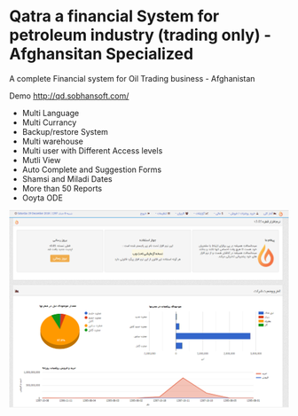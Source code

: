 # Qatra a financial System for petroleum industry (trading only) - Afghansitan Specialized 
A complete Financial system for Oil Trading business - Afghanistan



Demo http://qd.sobhansoft.com/

* Multi Language
* Multi Currancy
* Backup/restore System
* Multi warehouse
* Multi user with Different Access levels
* Mutli View
* Auto Complete and Suggestion Forms
* Shamsi and Miladi Dates
* More than 50 Reports
* Ooyta ODE


![screenshot ](https://github.com/nasersobhan/Qatra_financial_oil-business/blob/master/screenshot.png?raw=true)
